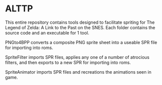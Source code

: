 # ALTTP

This entire repository contains tools designed to facilitate spriting for The Legend of Zelda: A Link to the Past on the SNES. Each folder contains the source code and an executable for 1 tool.

PNGto4BPP converts a composite PNG sprite sheet into a useable SPR file for importing into roms.

SpriteFilter imports SPR files, applies any one of a number of atrocious filters, and then exports to a new SPR for importing into roms.

SpriteAnimator imports SPR files and recreations the animations seen in game.
